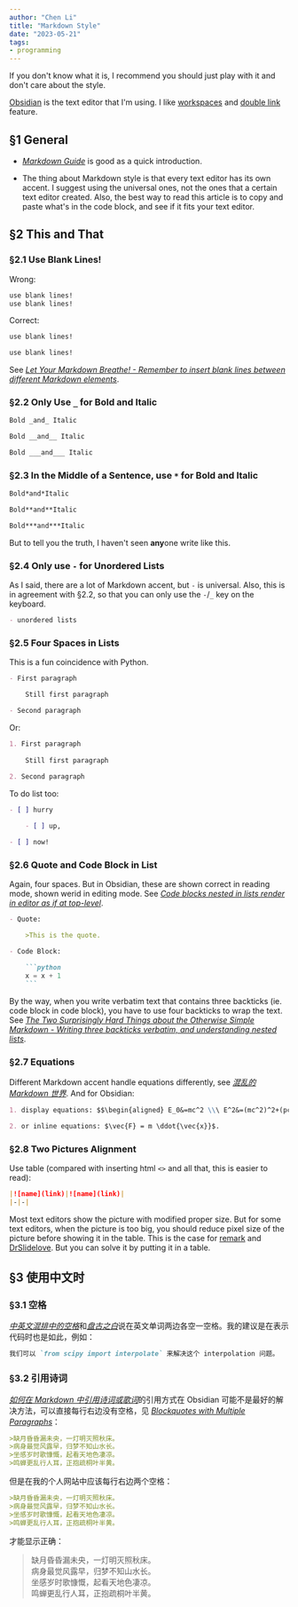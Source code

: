 ```yaml
---
author: "Chen Li"
title: "Markdown Style"
date: "2023-05-21"
tags: 
- programming
---
```


If you don't know what it is, I recommend you should just play with it and don't care about the style.

[Obsidian](https://obsidian.md/) is the text editor that I'm using. I like [workspaces](https://help.obsidian.md/Plugins/Workspaces) and [double link](https://help.obsidian.md/Getting+started/Link+notes) feature.

## §1 General

- [_Markdown Guide_](https://www.markdownguide.org/) is good as a quick introduction.

- The thing about Markdown style is that every text editor has its own accent. I suggest using the universal ones, not the ones that a certain text editor created. Also, the best way to read this article is to copy and paste what's in the code block, and see if it fits your text editor.

## §2 This and That

### §2.1 Use Blank Lines!

Wrong:

```markdown
use blank lines!
use blank lines!
```

Correct:

```markdown
use blank lines!

use blank lines!
```

See [_Let Your Markdown Breathe! - Remember to insert blank lines between different Markdown elements_](https://yihui.org/en/2021/06/markdown-breath/).

### §2.2 Only Use `_` for Bold and Italic

```markdown
Bold _and_ Italic

Bold __and__ Italic

Bold ___and___ Italic
```

### §2.3 In the Middle of a Sentence, use `*` for Bold and Italic

```markdown
Bold*and*Italic

Bold**and**Italic

Bold***and***Italic
```

But to tell you the truth, I haven't seen **any**one write like this.

### §2.4 Only use `-` for Unordered Lists

As I said, there are a lot of Markdown accent, but `-` is universal. Also, this is in agreement with §2.2, so that you can only use the `-`/`_` key on the keyboard.

```markdown
- unordered lists
```

### §2.5 Four Spaces in Lists

This is a fun coincidence with Python.

```markdown
- First paragraph

    Still first paragraph

- Second paragraph
```

Or:

```markdown
1. First paragraph
 
	Still first paragraph

2. Second paragraph
```

To do list too:

```markdown
- [ ] hurry
 
	- [ ] up,

- [ ] now!
```

### §2.6 Quote and Code Block in List

Again, four spaces. But in Obsidian, these are shown correct in reading mode, shown werid in editing mode. See [_Code blocks nested in lists render in editor as if at top-level_](https://forum.obsidian.md/t/code-blocks-nested-in-lists-render-in-editor-as-if-at-top-level/870/10).

```markdown
- Quote:

    >This is the quote.
```

````markdown
- Code Block:

    ```python
    x = x + 1
    ```
````

By the way, when you write verbatim text that contains three backticks (ie. code block in code block), you have to use four backticks to wrap the text. See [_The Two Surprisingly Hard Things about the Otherwise Simple Markdown - Writing three backticks verbatim, and understanding nested lists_](https://yihui.org/en/2018/11/hard-markdown/).

### §2.7 Equations

Different Markdown accent handle equations differently, see [_混乱的 Markdown 世界_](https://yihui.org/cn/2017/08/markdown-flavors/). And for Obsidian:

```markdown
1. display equations: $$\begin{aligned} E_0&=mc^2 \\\ E^2&=(mc^2)^2+(pc)^2 \end{aligned} \tag{1}$$where $c = 3 \times 10^8 \space \mathrm{m/s}$

2. or inline equations: $\vec{F} = m \ddot{\vec{x}}$.
```

### §2.8 Two Pictures Alignment

Use table (compared with inserting html `<>` and all that, this is easier to read):

```markdown
|![name](link)|![name](link)|
|-|-|
```

Most text editors show the picture with modified proper size. But for some text editors, when the picture is too big, you should reduce pixel size of the picture before showing it in the table. This is the case for [remark](https://github.com/gnab/remark) and [DrSlidelove](https://github.com/chenlinear/DrSlidelove). But you can solve it by putting it in a table.

## §3 使用中文时

### §3.1 空格

[_中英文混排中的空格_](https://yihui.org/cn/2017/04/space)和[_盘古之白_](https://yihui.org/cn/2017/05/pangu/)说在英文单词两边各空一空格。我的建议是在表示代码时也是如此，例如：

```markdown
我们可以 `from scipy import interpolate` 来解决这个 interpolation 问题。
```

### §3.2 引用诗词

[_如何在 Markdown 中引用诗词或歌词_](https://yihui.org/cn/2018/07/quote-poem/)的引用方式在 Obsidian 可能不是最好的解决方法，可以直接每行右边没有空格，见 [_Blockquotes with Multiple Paragraphs_](https://www.markdownguide.org/basic-syntax/#blockquotes-with-multiple-paragraphs)：

```markdown
>缺月昏昏漏未央，一灯明灭照秋床。
>病身最觉风露早，归梦不知山水长。
>坐感岁时歌慷慨，起看天地色凄凉。
>鸣蝉更乱行人耳，正抱疏桐叶半黄。
```

但是在我的个人网站中应该每行右边两个空格：

```markdown
>缺月昏昏漏未央，一灯明灭照秋床。  
>病身最觉风露早，归梦不知山水长。  
>坐感岁时歌慷慨，起看天地色凄凉。  
>鸣蝉更乱行人耳，正抱疏桐叶半黄。  
```

才能显示正确：

>缺月昏昏漏未央，一灯明灭照秋床。  
>病身最觉风露早，归梦不知山水长。  
>坐感岁时歌慷慨，起看天地色凄凉。  
>鸣蝉更乱行人耳，正抱疏桐叶半黄。  

